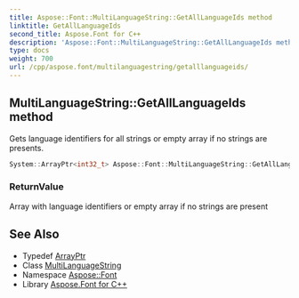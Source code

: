 ```yaml
---
title: Aspose::Font::MultiLanguageString::GetAllLanguageIds method
linktitle: GetAllLanguageIds
second_title: Aspose.Font for C++
description: 'Aspose::Font::MultiLanguageString::GetAllLanguageIds method. Gets language identifiers for all strings or empty array if no strings are presents in C++.'
type: docs
weight: 700
url: /cpp/aspose.font/multilanguagestring/getalllanguageids/
---
```

## MultiLanguageString::GetAllLanguageIds method


Gets language identifiers for all strings or empty array if no strings are presents.

```cpp
System::ArrayPtr<int32_t> Aspose::Font::MultiLanguageString::GetAllLanguageIds()
```


### ReturnValue

Array with language identifiers or empty array if no strings are present

## See Also

* Typedef [ArrayPtr](../../../system/arrayptr/)
* Class [MultiLanguageString](../)
* Namespace [Aspose::Font](../../)
* Library [Aspose.Font for C++](../../../)
